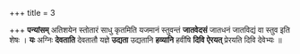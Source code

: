 +++
title = 3

+++
**पन्यांसम्** अतिशयेन स्तोतारं साधु कृतमिति यजमानं स्तुवन्तं **जातवेदसं** जातधनं जातविद्यं वा स्तुव इति शेषः । **यः** अग्निः **देवताति** देवतातौ यज्ञे **उद्यता** उद्यतानि **हव्यानि** हवींषि **दिवि** **ऐरयत्** प्रेरयति दिवि देवेभ्यः ॥